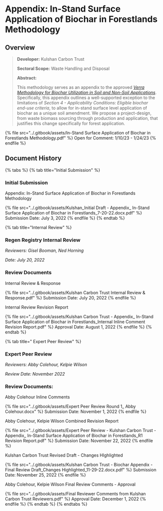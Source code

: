# Appendix: In-Stand Surface Application of Biochar in Forestlands Methodology

## Overview

> **Developer:** Kulshan Carbon Trust
>
> **Sectoral Scope:** Waste Handling and Disposal
>
> **Abstract:**
>
> This methodology serves as an appendix to the approved [_Verra Methodology for Biochar Utilization in Soil and Non-Soil Applications_](https://verra.org/methodologies/methodology-for-biochar-utilization-in-soil-and-non-soil-applications/). Specifically, this appendix outlines a well-supported exception to the limitations of _Section 4 - Applicability Conditions: Eligible biochar end-use criteria_, to allow for in-stand surface level application of biochar as a unique soil amendment. We propose a project-design, from waste biomass sourcing through production and application, that justifies this change specifically for forest application.&#x20;

{% file src="../.gitbook/assets/In-Stand Surface Application of Biochar in Forestlands Methodology.pdf" %}
Open for Comment: 1/10/23 - 1/24/23
{% endfile %}

## Document History

{% tabs %}
{% tab title="Initial Submission" %}
### Initial Submission

Appendix: In-Stand Surface Application of Biochar in Forestlands Methodology

{% file src="../.gitbook/assets/Kulshan_Initial Draft - Appendix_ In-Stand Surface Application of Biochar in Forestlands_7-20-22.docx.pdf" %}
Submission Date: July 3, 2022
{% endfile %}
{% endtab %}

{% tab title="Internal Review" %}
### Regen Registry Internal Review

_Reviewers: Gisel Booman, Ned Horning_

_Date: July 20, 2022_



### Review Documents

Internal Review & Response&#x20;

{% file src="../.gitbook/assets/Kulshan Carbon Trust Internal Review & Response.pdf" %}
Submission Date: July 20, 2022
{% endfile %}



Internal Review Revision Report

{% file src="../.gitbook/assets/Kulshan  Carbon Trust - Appendix_ In-Stand Surface Application of Biochar in Forestlands_Internal Inline Comment Revision Report.pdf" %}
Approval Date: August 1, 2022
{% endfile %}
{% endtab %}

{% tab title=" Expert Peer Review" %}
### **Expert Peer Review**

_Reviewers: Abby Colehour, Kelpie Wilson_

_Review Date: November 2022_



### Review Documents:

Abby Colehour Inline Comments

{% file src="../.gitbook/assets/Expert Peer Review Round 1_ Abby Colehour.docx" %}
Submission Date: November 1, 2022
{% endfile %}



Abby Colehour, Kelpie Wilson Combined Revision Report

{% file src="../.gitbook/assets/Expert Peer Review -  Kulshan  Carbon Trust - Appendix_ In-Stand Surface Application of Biochar in Forestlands_R1 Revision Report.pdf" %}
Submission Date: November 22, 2022
{% endfile %}



Kulshan Carbon Trust Revised Draft - Changes HIghlighted

{% file src="../.gitbook/assets/Kulshan Carbon Trust - Biochar Appendix - Final Review Draft_Changes Highlighted_11-29-22.docx.pdf" %}
Submission Date: November 25, 2022
{% endfile %}



Abby Colehour, Kelpie Wilson Final Review Comments - Approval

{% file src="../.gitbook/assets/Final Reviewer Comments from Kulshan Carbon Trust Reviewers.pdf" %}
Approval Date: December 1, 2022
{% endfile %}
{% endtab %}
{% endtabs %}
